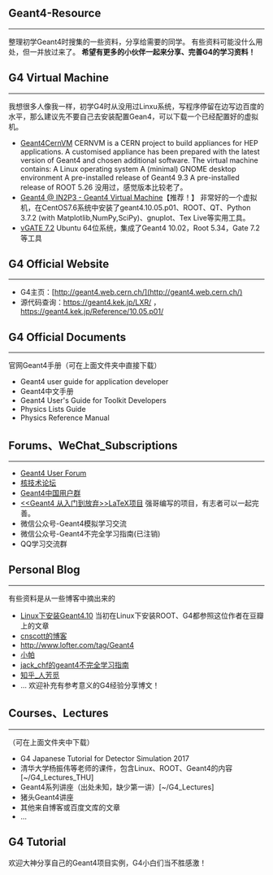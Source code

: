 ## Geant4-Resource
---
整理初学Geant4时搜集的一些资料，分享给需要的同学。
有些资料可能没什么用处，但一并放过来了。
**希望有更多的小伙伴一起来分享、完善G4的学习资料！**

## G4 Virtual Machine
---
我想很多人像我一样，初学G4时从没用过Linxu系统，写程序停留在边写边百度的水平，那么建议先不要自己去安装配置Gean4，可以下载一个已经配置好的虚拟机。
* [Geant4CernVM](https://twiki.cern.ch/twiki/bin/view/Geant4/Geant4CernVM)
CERNVM is a CERN project to build appliances for HEP applications. A customised appliance has been prepared with the latest version of Geant4 and chosen additional software. The virtual machine contains: A Linux operating system A (minimal) GNOME desktop environment A pre-installed release of Geant4 9.3 A pre-installed release of ROOT 5.26
没用过，感觉版本比较老了。
* [Geant4 @ IN2P3 - Geant4 Virtual Machine](http://geant4.in2p3.fr/spip.php?rubrique8&lang=en)【推荐！】
非常好的一个虚拟机，在CentOS7.6系统中安装了geant4.10.05.p01、ROOT、QT、Python 3.7.2 (with Matplotlib,NumPy,SciPy)、gnuplot、Tex Live等实用工具。
* [vGATE 7.2](http://www.opengatecollaboration.org/vGATE72)
Ubuntu 64位系统，集成了Geant4 10.02，Root 5.34，Gate 7.2等工具
## G4 Official Website
---
* G4主页：[http://geant4.web.cern.ch/](http://geant4.web.cern.ch/)
* 源代码查询：https://geant4.kek.jp/LXR/ ，
https://geant4.kek.jp/Reference/10.05.p01/

## G4 Official Documents
---
官网Geant4手册（可在上面文件夹中直接下载）
* Geant4 user guide for application developer
* Geant4中文手册
* Geant4 User's Guide for Toolkit Developers
* Physics Lists Guide
* Physics Reference Manual
## Forums、WeChat_Subscriptions
---
* [Geant4 User Forum](https://geant4-forum.web.cern.ch/)
* [核技术论坛](http://www.hejishult.cn/forum.php)
* [Geant4中国用户群](https://geant4cn.livejournal.com/)
* [<<Geant4 从入门到放弃>>LaTeX项目](https://gitee.com/qiangge_666/G4_manual_trans)
强哥编写的项目，有志者可以一起完善。
* 微信公众号-Geant4模拟学习交流
* 微信公众号-Geant4不完全学习指南(已注销)
* QQ学习交流群
## Personal Blog
---
有些资料是从一些博客中摘出来的
* [Linux下安装Geant4.10](https://blog.whatsroot.xyz/2014/10/07/geant4-install/)
当初在Linux下安装ROOT、G4都参照这位作者在豆瓣上的文章
* [cnscott的博客](http://cnscott.blog.163.com/blog/#m=0&t=3&c=geant4)
* http://www.lofter.com/tag/Geant4
* [小帕](http://littlepascal.lofter.com/?page=1&t=-1457572101347)
* [jack_chf的geant4不完全学习指南](https://blog.csdn.net/jack_chf/article/category/9162227)
* [知乎_人芳觅](https://www.zhihu.com/people/wan-jie-35-59/posts)
* ...
欢迎补充有参考意义的G4经验分享博文！
## Courses、Lectures
---
（可在上面文件夹中下载）
* G4 Japanese Tutorial for Detector Simulation 2017
* 清华大学杨振伟等老师的课件，包含Linux、ROOT、Geant4的内容[~/G4_Lectures_THU]
* Geant4系列讲座（出处未知，缺少第一讲）[~/G4_Lectures]
* 猪头Geant4讲座
* 其他来自博客或百度文库的文章
* ...
## G4 Tutorial
欢迎大神分享自己的Geant4项目实例，G4小白们当不胜感激！
